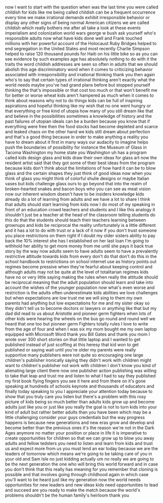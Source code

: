 
now I want to start with the question
when was the last time you were called
childish for kids like me being called
childish can be a frequent occurrence
every time we make irrational demands
exhibit irresponsible behavior or
display any other signs of being normal
American citizens we are called childish
which really bothers me after all take a
look at these events imperialism and
colonization world wars george w bush
ask yourself who&#39;s responsible adults
now what have kids done well and Frank
touched millions with her powerful
account of the Holocaust Ruby Bridges
helped to end segregation in the United
States and most recently Charlie Simpson
helped to raise 120 thousand pounds for
Haiti on his little bike so as you can
see evidence by such examples age has
absolutely nothing to do with it the
traits the word childish addresses are
seen so often in adults that we should
abolish this age discriminatory word
when it comes to criticizing behavior
associated with irresponsibility and
irrational thinking
thank you then again who&#39;s to say that
certain types of irrational thinking
aren&#39;t exactly what the world needs
maybe you&#39;ve had grand plans before but
stopped yourself thinking the that&#39;s
impossible or that cost too much or that
won&#39;t benefit me for better or worse
wheat kids aren&#39;t hampered as much when
it comes to think about reasons why not
to do things kids can be full of
inspiring aspirations and hopeful
thinking like my wish that no one went
hungry or that everything or free kind
of utopia how many of you still dream
like that and believe in the
possibilities sometimes a knowledge of
history and the past failures of utopian
ideals can be a burden because you know
that if everything were free then the
food stocks had become depleted and
scarce and leaked chaos on the other
hand we kids still dream about
perfection and that&#39;s a good thing
because in order to make anything a
reality you have to dream about it first
in many ways our audacity to imagine
helps push the boundaries of possibility
for instance the Museum of Glass in
Tacoma Washington my home state you
Washington uh has a program called kids
design glass and kids draw their own
ideas for glass art now the resident
artist said that they got some of their
best ideas from the program because kids
don&#39;t think about the limitations of how
hard it can be to blow glass and the
certain shapes they just think of good
ideas now when you think of glass you
might think of colorful shulie designs
or maybe Italian vases but kids
challenge glass ours to go beyond that
into the realm of broken-hearted snakes
and bacon boys who you can see as meat
vision now our inherent wisdom doesn&#39;t
have to be insiders knowledge kids
already do a lot of learning from adults
and we have a lot to share I think that
adults should start learning from kids
now I do most of my speaking in front of
an education crowd teachers and students
and I like this analogy it shouldn&#39;t
just be a teacher at the head of the
classroom telling students do this do
that
the students should teach their teachers
learning between grownups and kids
be reciprocal the reality unfortunately
is a little different and it has a lot
to do with trust or a lack of it now if
you don&#39;t trust someone you place
restrictions on them right if I doubt my
older sisters ability to pay back the
10% interest she has I established on
her last loan I&#39;m going to withhold her
ability to get more money from me until
she pays it back true story by the way
now adults seem to have adults seem to
have a prevalently restrictive attitude
towards kids from every don&#39;t do that
don&#39;t do this in the school handbook to
restrictions on school internet use as
history points out regimes become
pressive when they&#39;re fearful about
keeping control and although adults may
not be quite at the level of
totalitarian regimes kids have no or
very little saying making the rules when
really the attitude should be reciprocal
meaning that the adult population should
learn and take into account the wishes
of the younger population now what&#39;s
even worse and restriction is the adults
often underestimate kids abilities we
love challenges
but when expectations are low trust me
we will sing to them my own parents had
anything but low expectations for me and
my sister okay so they didn&#39;t tell us to
become doctors or lawyers or anything
like that but my dad did read to us
about Aristotle and pioneer germ
fighters when lots of other kids were
hearing the wheels on the bus go round
and round well we heard that one too but
pioneer germ Fighters totally rules I
love to write from the age of four and
when I was six my mom bought me my own
laptop equipped with Microsoft Word
thank you Bill Gates and thank you mom I
wrote over 300 short stories on that
little laptop and I wanted to get
published instead of just scoffing at
this heresy that kid won to get
published or saying wait until you&#39;re
older my parents were really supportive
many publishers were not quite so
encouraging one large children&#39;s
publisher ironically saying they didn&#39;t
work with children might want to
children&#39;s publisher not work with
children I don&#39;t know you kind of
alienating large client there
now one publisher action publishing was
willing to take that leap and trust me
and listen to what I had to say they
published my first book flying fingers
you see it here and from there on it&#39;s
gone speaking at hundreds of schools
keynote and thousands of educators and
finally today speaking to you I
appreciate your attention today because
to show that you truly care you listen
but there&#39;s a problem with this rosy
picture of kids being so much better
than adults kids grow up and become
adults just like you or just like you
really the goal is not to turn kids into
your kind of adult but rather better
adults than you have been which may be a
little challenging consider your guys
credentials but the way progress happens
is because new generations and new eras
grow and develop and become better than
the previous ones it&#39;s the reason we&#39;re
not in the Dark Ages anymore no matter
your position or place in life it is
imperative to create opportunities for
children so that we can grow up to blow
you away
adults and fellow tedsters you need to
listen and learn from kids and trust us
and expect more from us
you must lend an ear today because we
are the leaders of tomorrow which means
we&#39;re going to be taking care of you in
your old and Sam Isle no just kidding
actually um no really we are going to be
the next generation the one who will
bring this world forward and in case you
don&#39;t think that this really has meaning
for you remember that cloning is
possible and that involves going through
childhood again in which case you&#39;ll
want to be heard just like my generation
now the world needs opportunities for
new leaders and new ideas kids need
opportunities to lead and succeed are
you ready to make the match because the
world&#39;s problems shouldn&#39;t be the human
family&#39;s heirloom thank you
